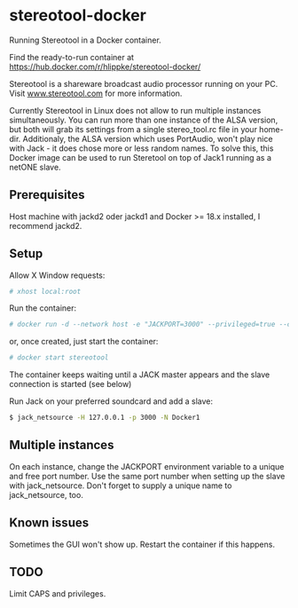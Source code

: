 # stereotool-docker
Running Stereotool in a Docker container.

Find the ready-to-run container at https://hub.docker.com/r/hlippke/stereotool-docker/

Stereotool is a shareware broadcast audio processor running on your PC. Visit www.stereotool.com for more information. 

Currently Stereotool in Linux does not allow to run multiple instances simultaneously. You can run more than one instance of the ALSA version, but both will grab its settings from a single stereo_tool.rc file in your home-dir.
Additionaly, the ALSA version which uses PortAudio, won't play nice with Jack - it does chose more or less random names.
To solve this, this Docker image can be used to run Steretool on top of Jack1 running as a netONE slave.

## Prerequisites
Host machine with jackd2 oder jackd1 and Docker >= 18.x installed, I recommend jackd2.

## Setup
Allow X Window requests:
```bash
# xhost local:root
```
Run the container:
```bash
# docker run -d --network host -e "JACKPORT=3000" --privileged=true --cap-add=ALL --ulimit rtprio=99 -v /tmp/.X11-unix:/tmp/.X11-unix -e DISPLAY=unix$DISPLAY --name stereotool stereotool
```
or, once created, just start the container:
```bash
# docker start stereotool
```

The container keeps waiting until a JACK master appears and the slave connection is started (see below)

Run Jack on your preferred soundcard and add a slave: 
```bash
$ jack_netsource -H 127.0.0.1 -p 3000 -N Docker1
```
## Multiple instances
On each instance, change the JACKPORT environment variable to a unique and free port number. Use the same port number when setting up the slave with jack_netsource. Don't forget to supply a unique name to jack_netsource, too.

## Known issues
Sometimes the GUI won't show up. Restart the container if this happens.

## TODO
Limit CAPS and privileges.
